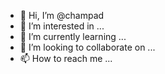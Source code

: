 - 👋 Hi, I’m @champad
- 👀 I’m interested in ...
- 🌱 I’m currently learning ...
- 💞️ I’m looking to collaborate on ...
- 📫 How to reach me ...

<!---
champad/champad is a ✨ special ✨ repository because its `README.md` (this file) appears on your GitHub profile.
You can click the Preview link to take a look at your changes.
--->

